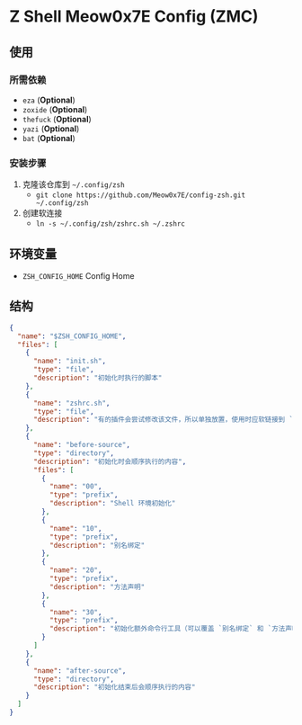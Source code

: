 # Z Shell Meow0x7E Config (ZMC)

## 使用

### 所需依赖

- `eza` (**Optional**)
- `zoxide` (**Optional**)
- `thefuck` (**Optional**)
- `yazi` (**Optional**)
- `bat` (**Optional**)

### 安装步骤

1. 克隆该仓库到 `~/.config/zsh`
   - `git clone https://github.com/Meow0x7E/config-zsh.git ~/.config/zsh`
2. 创建软连接
   - `ln -s ~/.config/zsh/zshrc.sh ~/.zshrc`

## 环境变量

- `ZSH_CONFIG_HOME` Config Home

## 结构

```json
{
  "name": "$ZSH_CONFIG_HOME",
  "files": [
    {
      "name": "init.sh",
      "type": "file",
      "description": "初始化时执行的脚本"
    },
    {
      "name": "zshrc.sh",
      "type": "file",
      "description": "有的插件会尝试修改该文件，所以单独放置，使用时应软链接到 `${HOME}/.zshrc`"
    },
    {
      "name": "before-source",
      "type": "directory",
      "description": "初始化时会顺序执行的内容",
      "files": [
        {
          "name": "00",
          "type": "prefix",
          "description": "Shell 环境初始化"
        },
        {
          "name": "10",
          "type": "prefix",
          "description": "别名绑定"
        },
        {
          "name": "20",
          "type": "prefix",
          "description": "方法声明"
        },
        {
          "name": "30",
          "type": "prefix",
          "description": "初始化额外命令行工具（可以覆盖 `别名绑定` 和 `方法声明` 已定义的部分）"
        }
      ]
    },
    {
      "name": "after-source",
      "type": "directory",
      "description": "初始化结束后会顺序执行的内容"
    }
  ]
}
```
